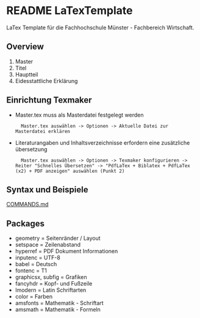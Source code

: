 # README LaTexTemplate

LaTex Template für die Fachhochschule Münster - Fachbereich Wirtschaft.

## Overview

1. Master
2. Titel
3. Hauptteil
4. Eidesstattliche Erklärung

## Einrichtung Texmaker

* Master.tex muss als Masterdatei festgelegt werden

        Master.tex auswählen -> Optionen -> Aktuelle Datei zur Masterdatei erklären

* Literaturangaben und Inhaltsverzeichnisse erfordern eine zusätzliche übersetzung
    
        Master.tex auswählen -> Optionen -> Texmaker konfigurieren -> Reiter "Schnelles Übersetzen" -> "PdfLaTex + Biblatex + PdfLaTex (x2) + PDF anzeigen" auswählen (Punkt 2)

## Syntax und Beispiele

[COMMANDS.md](examples/COMMANDS.md)

## Packages

* geometry = Seitenränder / Layout
* setspace = Zeilenabstand
* hyperref = PDF Dokument Informationen
* inputenc = UTF-8
* babel = Deutsch
* fontenc = T1
* graphicsx, subfig = Grafiken
* fancyhdr = Kopf- und Fußzeile
* lmodern = Latin Schriftarten
* color = Farben
* amsfonts = Mathematik - Schriftart
* amsmath = Mathematik - Formeln

